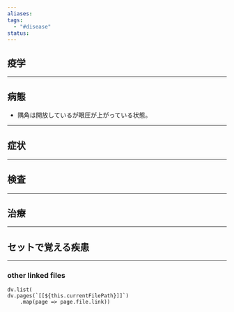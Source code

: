```yaml
---
aliases: 
tags:
  - "#disease"
status:
---
```

## 疫学
---
## 病態
- 隅角は開放しているが眼圧が上がっている状態。

---
## 症状
---
## 検査
---
## 治療
---
## セットで覚える疾患
---
### other linked files
```dataviewjs
dv.list(
dv.pages(`[[${this.currentFilePath}]]`)
	.map(page => page.file.link))
```